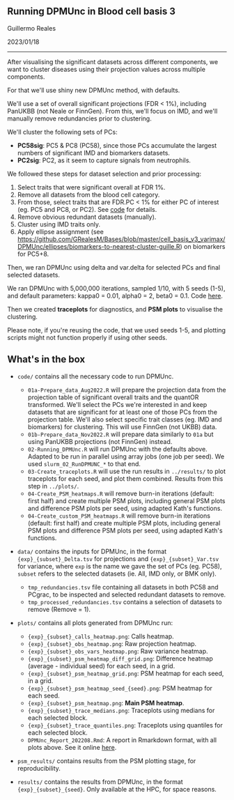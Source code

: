## Running DPMUnc in Blood cell basis 3


Guillermo Reales

2023/01/18

----

After visualising the significant datasets across different components, we want to cluster diseases using their projection values across multiple components.

For that we'll use shiny new DPMUnc method, with defaults.

We'll use a set of overall significant projections (FDR < 1%), including PanUKBB (not Neale or FinnGen). From this, we'll focus on IMD, and we'll manually remove redundancies prior to clustering. 

We'll cluster the following sets of PCs:

-   **PC58sig**: PC5 & PC8 (PC58), since those PCs accumulate the largest numbers of significant IMD and biomarkers datasets.
-   **PC2sig**: PC2, as it seem to capture signals from neutrophils.

We followed these steps for dataset selection and prior processing:


1.  Select traits that were significant overall at FDR 1%.
2.  Remove all datasets from the blood cell category.
3.  From those, select traits that are FDR.PC \< 1% for either PC of interest (eg. PC5 and PC8, or PC2). See [code](https://github.com/GRealesM/Bases/blob/master/cell_basis_v3_varimax/DPMUnc/code/01-Prepare_data.R) for details.
4.  Remove obvious redundant datasets (manually).
5.  Cluster using IMD traits only.
6.  Apply ellipse assignment (see https://github.com/GRealesM/Bases/blob/master/cell_basis_v3_varimax/DPMUnc/ellipses/biomarkers-to-nearest-cluster-guille.R) on biomarkers for PC5+8.

Then, we ran DPMUnc using delta and var.delta for selected PCs and final selected datasets.

We ran DPMUnc with 5,000,000 iterations, sampled 1/10, with 5 seeds (1-5), and default parameters: kappa0 = 0.01, alpha0 = 2, beta0 = 0.1. Code [here](https://github.com/GRealesM/Bases/blob/master/cell_basis_v3_varimax/DPMUnc/code/02-Running_DPMUnc.R).


Then we created **traceplots** for diagnostics, and **PSM plots** to visualise the clustering.

Please note, if you're reusing the code, that we used seeds 1-5, and plotting scripts might not function properly if using other seeds.


## What's in the box

* `code/` contains all the necessary code to run DPMUnc.
  - `01a-Prepare_data_Aug2022.R` will prepare the projection data from the projection table of significant overall traits and the quantOR transformed. We'll select the PCs we're interested in and keep datasets that are significant for at least one of those PCs from the projection table. We'll also select specific trait classes (eg. IMD and biomarkers) for clustering. This will use FinnGen (not UKBB) data.
  - `01b-Prepare_data_Nov2022.R` will prepare data similarly to `01a` but using PanUKBB projections (not FinnGen) instead.
  - `02-Running_DPMUnc.R` will run DPMUnc with the defaults above. Adapted to be run in parallel using array jobs (one job per seed). We used `slurm_02_RunDPMUNC_*` to that end.
  - `03-Create_traceplots.R` will use the run results in `../results/` to plot traceplots for each seed, and plot them combined. Results from this step in `../plots/`.
  - `04-Create_PSM_heatmaps.R` will remove burn-in iterations (default: first half) and create multiple PSM plots, including general PSM plots and difference PSM plots per seed, using adapted Kath's functions.
  - `04-Create_custom_PSM_heatmaps.R` will remove burn-in iterations (default: first half) and create multiple PSM plots, including general PSM plots and difference PSM plots per seed, using adapted Kath's functions.

* `data/` contains the inputs for DPMUnc, in the format `{exp}_{subset}_Delta.tsv` for projections and `{exp}_{subset}_Var.tsv` for variance, where `exp` is the name we gave the set of PCs (eg. PC58), `subset` refers to the selected datasets (ie. All, IMD only, or BMK only).
  - `tmp_redundancies.tsv` file containing all datasets in both PC58 and PCgrac, to be inspected and selected redundant datasets to remove.
  - `tmp_processed_redundancies.tsv` contains a selection of datasets to remove (Remove = 1).
* `plots/` contains all plots generated from DPMUnc run:
  - `{exp}_{subset}_calls_heatmap.png`: Calls heatmap.
  - `{exp}_{subset}_obs_heatmap.png`: Raw projection heatmap.
  - `{exp}_{subset}_obs_vars_heatmap.png`: Raw variance heatmap.
  - `{exp}_{subset}_psm_heatmap_diff_grid.png`: Difference heatmap (average - individual seed) for each seed, in a grid.
  - `{exp}_{subset}_psm_heatmap_grid.png`: PSM heatmap for each seed, in a grid.
  - `{exp}_{subset}_psm_heatmap_seed_{seed}.png`: PSM heatmap for each seed.
  - `{exp}_{subset}_psm_heatmap.png`: **Main PSM heatmap**.
  - `{exp}_{subset}_trace_medians.png`: Traceplots using medians for each selected block.
  - `{exp}_{subset}_trace_quantiles.png`: Traceplots using quantiles for each selected block.
  - `DPMUnc_Report_202208.Rmd`: A report in Rmarkdown format, with all plots above. See it online [here](https://grealesm.github.io/Bases/cell_basis_v3_varimax/DPMUnc/plots/DPMUnc_Report_202208.html).
* `psm_results/` contains results from the PSM plotting stage, for reproducibility.
* `results/` contains the results from DPMUnc, in the format `{exp}_{subset}_{seed}`. Only available at the HPC, for space reasons.





